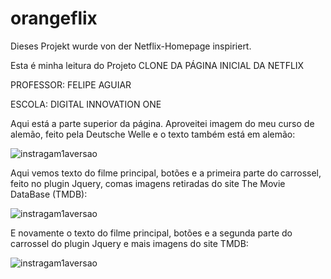 # orangeflix
Dieses Projekt wurde von der Netflix-Homepage inspiriert.

Esta é minha leitura do Projeto CLONE DA PÁGINA INICIAL DA NETFLIX

PROFESSOR: FELIPE AGUIAR

ESCOLA: DIGITAL INNOVATION ONE

Aqui está a parte superior da página. Aproveitei imagem do meu curso de alemão, feito pela Deutsche Welle e o texto também está em alemão:

![instragam1aversao](/home/sidnei/codes/ORANGEFLIX/img/orangeflixTop.png)



Aqui vemos texto do filme principal, botões e a primeira parte do carrossel, feito no plugin Jquery, comas imagens retiradas do site The Movie DataBase (TMDB):

![instragam1aversao](/home/sidnei/codes/ORANGEFLIX/img/orangeflixDown1.png)



E  novamente o texto do filme principal, botões e a segunda parte do carrossel do plugin Jquery e mais imagens do site TMDB:

![instragam1aversao](/home/sidnei/codes/ORANGEFLIX/img/orangeflixDown2.png)
